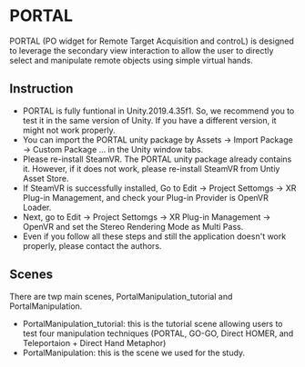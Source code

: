 # PORTAL

PORTAL (PO widget for Remote Target Acquisition and controL) is designed to leverage the secondary view interaction to allow the user to directly select and manipulate remote objects using simple virtual hands.

## Instruction
- PORTAL is fully funtional in Unity.2019.4.35f1. So, we recommend you to test it in the same version of Unity. If you have a different version, it might not work properly. 
- You can import the PORTAL unity package by Assets -> Import Package -> Custom Package ... in the Unity window tabs.
- Please re-install SteamVR. The PORTAL unity package already contains it. However, if it does not work, please re-install SteamVR from Untiy Asset Store.
- If SteamVR is successfully installed, Go to Edit -> Project Settomgs -> XR Plug-in Management, and check your Plug-in Provider is OpenVR Loader.
- Next, go to Edit -> Project Settomgs -> XR Plug-in Management -> OpenVR and set the Stereo Rendering Mode as Multi Pass.
- Even if you follow all these steps and still the application doesn't work properly, please contact the authors. 

## Scenes
There are twp main scenes, PortalManipulation_tutorial and PortalManipulation.
- PortalManipulation_tutorial: this is the tutorial scene allowing users to test four manipulation techniques (PORTAL, GO-GO, Direct HOMER, and Teleportaion + Direct Hand Metaphor)
- PortalManipulation: this is the scene we used for the study. 

